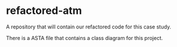 # refactored-atm
A repository that will contain our refactored code for this case study.

There is a ASTA file that contains a class diagram for this project.

